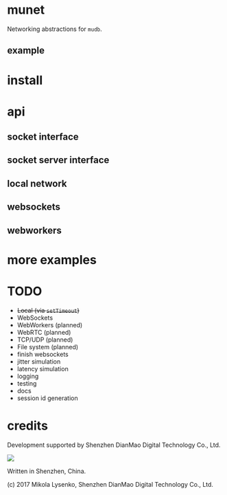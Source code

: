 # munet
Networking abstractions for `mudb`.

## example

# install #

# api #

## socket interface ##

## socket server interface ##

## local network ##

## websockets ##

## webworkers ##

# more examples #

# TODO

* ~~Local (via `setTimeout`)~~
* WebSockets
* WebWorkers (planned)
* WebRTC (planned)
* TCP/UDP (planned)
* File system (planned)
* finish websockets
* jitter simulation
* latency simulation
* logging
* testing
* docs
* session id generation

# credits
Development supported by Shenzhen DianMao Digital Technology Co., Ltd.

<img src="https://raw.githubusercontent.com/mikolalysenko/mudb/master/img/logo.png" />

Written in Shenzhen, China.

(c) 2017 Mikola Lysenko, Shenzhen DianMao Digital Technology Co., Ltd.
